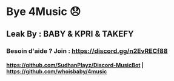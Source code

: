 # Bye 4Music :disappointed:
## Leak By : BABY  & KPRI & TAKEFY
### Besoin d'aide ? Join : https://discord.gg/n2EvRECf88
#### https://github.com/SudhanPlayz/Discord-MusicBot | https://github.com/whoisbaby/4music
